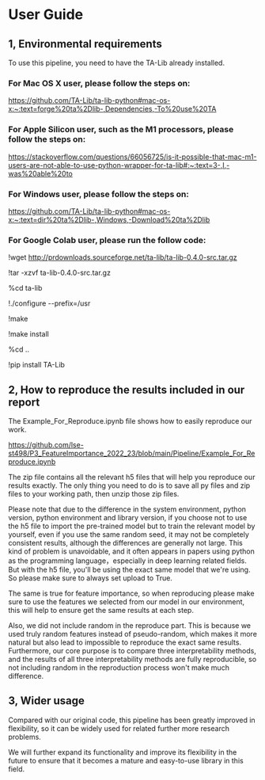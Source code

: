 # User Guide

## 1, Environmental requirements

To use this pipeline, you need to have the TA-Lib already installed.  


### For Mac OS X user, please follow the steps on: 

https://github.com/TA-Lib/ta-lib-python#mac-os-x:~:text=forge%20ta%2Dlib-,Dependencies,-To%20use%20TA

### For Apple Silicon user, such as the M1 processors, please follow the steps on: 

https://stackoverflow.com/questions/66056725/is-it-possible-that-mac-m1-users-are-not-able-to-use-python-wrapper-for-ta-lib#:~:text=3-,I,-was%20able%20to

### For Windows user, please follow the steps on:

https://github.com/TA-Lib/ta-lib-python#mac-os-x:~:text=dir%20ta%2Dlib-,Windows,-Download%20ta%2Dlib

### For Google Colab user, please run the follow code: 


!wget http://prdownloads.sourceforge.net/ta-lib/ta-lib-0.4.0-src.tar.gz

!tar -xzvf ta-lib-0.4.0-src.tar.gz

%cd ta-lib

!./configure --prefix=/usr

!make

!make install

%cd ..

!pip install TA-Lib

## 2, How to reproduce the results included in our report

The Example_For_Reproduce.ipynb file shows how to easily reproduce our work.

https://github.com/lse-st498/P3_FeatureImportance_2022_23/blob/main/Pipeline/Example_For_Reproduce.ipynb

The zip file contains all the relevant h5 files that will help you reproduce our results exactly. The only thing you need to do is to save all py files and zip files to your working path, then unzip those zip files.

Please note that due to the difference in the system environment, python version, python environment and library version, if you choose not to use the h5 file to import the pre-trained model but to train the relevant model by yourself, even if you use the same random seed, it may not be completely consistent results, although the differences are generally not large. This kind of problem is unavoidable, and it often appears in papers using python as the programming language，especially in deep learning related fields. But with the h5 file, you'll be using the exact same model that we're using. So please make sure to always set upload to True.

The same is true for feature importance, so when reproducing please make sure to use the features we selected from our model in our environment, this will help to ensure get the same results at each step.

Also, we did not include random in the reproduce part. This is because we used truly random features instead of pseudo-random, which makes it more natural but also lead to impossible to reproduce the exact same results. Furthermore, our core purpose is to compare three interpretability methods, and the results of all three interpretability methods are fully reproducible, so not including random in the reproduction process won't make much difference.

## 3, Wider usage

Compared with our original code, this pipeline has been greatly improved in flexibility, so it can be widely used for related further more research problems.

We will further expand its functionality and improve its flexibility in the future to ensure that it becomes a mature and easy-to-use library in this field.
